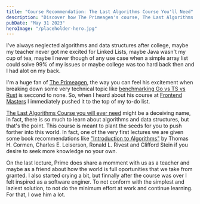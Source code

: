 ```yaml
---
title: "Course Recommendation: The Last Algorithms Course You'll Need"
description: "Discover how The Primeagen's course, The Last Algorithms Course You Will Ever Need, reignited my passion for algorithms and data structures."
pubDate: "May 31 2023"
heroImage: "/placeholder-hero.jpg"
---
```


I've always neglected algorithms and data structures after college, maybe my teacher never got me excited for Linked Lists, maybe Java wasn't my cup of tea, maybe I never though of any use case when a simple array list could solve 99% of my issues or maybe college was too hard back then and I had alot on my back. 

I'm a huge fan of [The Primeagen](https://twitter.com/ThePrimeagen), the way you can feel his excitement when breaking down some very technical topic like [benchmarking Go vs TS vs Rust](https://youtu.be/Z0GX2mTUtfo) is seccond to none. So, when I heard about his course at [Frontend Masters](https://frontendmasters.com/) I immediately pushed it to the top of my to-do list.

[The Last Algorithms Course you will ever need](https://frontendmasters.com/courses/algorithms/) might be a deceiving name, in fact, there is so much to learn about algorithms and data structures, but that's the point. This course is meant to plant the seeds for you to push forther into this world. In fact, one of the very first lectures we are given some book recommendations like ["Introduction to Algorithms"](https://www.amazon.com/Introduction-Algorithms-fourth-Thomas-Cormen-ebook/dp/B094WZNKP2) by Thomas H. Cormen, Charles E. Leiserson, Ronald L. Rivest and Clifford Stein  if you desire to seek more knowledge no your own.

On the last lecture, Prime does share a momment with us as a teacher and maybe as a friend about how the world is full oportunities that we take from granted. I also started crying a bit, but finnally after the course was over I felt inspired as a software enginer. To not conform with the simplest and laziest solution, to not do the minimum effort at work and continue learning. For that, I owe him a lot.

